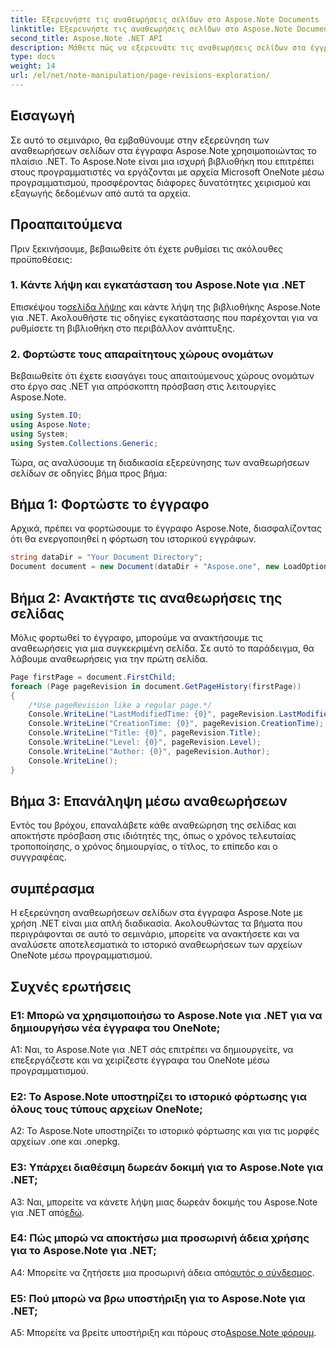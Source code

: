 ```yaml
---
title: Εξερευνήστε τις αναθεωρήσεις σελίδων στο Aspose.Note Documents
linktitle: Εξερευνήστε τις αναθεωρήσεις σελίδων στο Aspose.Note Documents
second_title: Aspose.Note .NET API
description: Μάθετε πώς να εξερευνάτε τις αναθεωρήσεις σελίδων στα έγγραφα Aspose.Note χρησιμοποιώντας .NET Framework με οδηγίες βήμα προς βήμα.
type: docs
weight: 14
url: /el/net/note-manipulation/page-revisions-exploration/
---
```

## Εισαγωγή

Σε αυτό το σεμινάριο, θα εμβαθύνουμε στην εξερεύνηση των αναθεωρήσεων σελίδων στα έγγραφα Aspose.Note χρησιμοποιώντας το πλαίσιο .NET. Το Aspose.Note είναι μια ισχυρή βιβλιοθήκη που επιτρέπει στους προγραμματιστές να εργάζονται με αρχεία Microsoft OneNote μέσω προγραμματισμού, προσφέροντας διάφορες δυνατότητες χειρισμού και εξαγωγής δεδομένων από αυτά τα αρχεία.

## Προαπαιτούμενα

Πριν ξεκινήσουμε, βεβαιωθείτε ότι έχετε ρυθμίσει τις ακόλουθες προϋποθέσεις:

### 1. Κάντε λήψη και εγκατάσταση του Aspose.Note για .NET

 Επισκέψου το[σελίδα λήψης](https://releases.aspose.com/note/net/) και κάντε λήψη της βιβλιοθήκης Aspose.Note για .NET. Ακολουθήστε τις οδηγίες εγκατάστασης που παρέχονται για να ρυθμίσετε τη βιβλιοθήκη στο περιβάλλον ανάπτυξης.

### 2. Φορτώστε τους απαραίτητους χώρους ονομάτων

Βεβαιωθείτε ότι έχετε εισαγάγει τους απαιτούμενους χώρους ονομάτων στο έργο σας .NET για απρόσκοπτη πρόσβαση στις λειτουργίες Aspose.Note.

```csharp
using System.IO;
using Aspose.Note;
using System;
using System.Collections.Generic;
```

Τώρα, ας αναλύσουμε τη διαδικασία εξερεύνησης των αναθεωρήσεων σελίδων σε οδηγίες βήμα προς βήμα:

## Βήμα 1: Φορτώστε το έγγραφο

Αρχικά, πρέπει να φορτώσουμε το έγγραφο Aspose.Note, διασφαλίζοντας ότι θα ενεργοποιηθεί η φόρτωση του ιστορικού εγγράφων.

```csharp
string dataDir = "Your Document Directory";
Document document = new Document(dataDir + "Aspose.one", new LoadOptions { LoadHistory = true });
```

## Βήμα 2: Ανακτήστε τις αναθεωρήσεις της σελίδας

Μόλις φορτωθεί το έγγραφο, μπορούμε να ανακτήσουμε τις αναθεωρήσεις για μια συγκεκριμένη σελίδα. Σε αυτό το παράδειγμα, θα λάβουμε αναθεωρήσεις για την πρώτη σελίδα.

```csharp
Page firstPage = document.FirstChild;
foreach (Page pageRevision in document.GetPageHistory(firstPage))
{
    /*Use pageRevision like a regular page.*/
    Console.WriteLine("LastModifiedTime: {0}", pageRevision.LastModifiedTime);
    Console.WriteLine("CreationTime: {0}", pageRevision.CreationTime);
    Console.WriteLine("Title: {0}", pageRevision.Title);
    Console.WriteLine("Level: {0}", pageRevision.Level);
    Console.WriteLine("Author: {0}", pageRevision.Author);
    Console.WriteLine();
}
```

## Βήμα 3: Επανάληψη μέσω αναθεωρήσεων

Εντός του βρόχου, επαναλάβετε κάθε αναθεώρηση της σελίδας και αποκτήστε πρόσβαση στις ιδιότητές της, όπως ο χρόνος τελευταίας τροποποίησης, ο χρόνος δημιουργίας, ο τίτλος, το επίπεδο και ο συγγραφέας.

## συμπέρασμα

Η εξερεύνηση αναθεωρήσεων σελίδων στα έγγραφα Aspose.Note με χρήση .NET είναι μια απλή διαδικασία. Ακολουθώντας τα βήματα που περιγράφονται σε αυτό το σεμινάριο, μπορείτε να ανακτήσετε και να αναλύσετε αποτελεσματικά το ιστορικό αναθεωρήσεων των αρχείων OneNote μέσω προγραμματισμού.

## Συχνές ερωτήσεις

### Ε1: Μπορώ να χρησιμοποιήσω το Aspose.Note για .NET για να δημιουργήσω νέα έγγραφα του OneNote;

A1: Ναι, το Aspose.Note για .NET σάς επιτρέπει να δημιουργείτε, να επεξεργάζεστε και να χειρίζεστε έγγραφα του OneNote μέσω προγραμματισμού.

### Ε2: Το Aspose.Note υποστηρίζει το ιστορικό φόρτωσης για όλους τους τύπους αρχείων OneNote;

A2: Το Aspose.Note υποστηρίζει το ιστορικό φόρτωσης και για τις μορφές αρχείων .one και .onepkg.

### Ε3: Υπάρχει διαθέσιμη δωρεάν δοκιμή για το Aspose.Note για .NET;

 A3: Ναι, μπορείτε να κάνετε λήψη μιας δωρεάν δοκιμής του Aspose.Note για .NET από[εδώ](https://releases.aspose.com/).

### Ε4: Πώς μπορώ να αποκτήσω μια προσωρινή άδεια χρήσης για το Aspose.Note για .NET;

 A4: Μπορείτε να ζητήσετε μια προσωρινή άδεια από[αυτός ο σύνδεσμος](https://purchase.aspose.com/temporary-license/).

### Ε5: Πού μπορώ να βρω υποστήριξη για το Aspose.Note για .NET;

 A5: Μπορείτε να βρείτε υποστήριξη και πόρους στο[Aspose.Note φόρουμ](https://forum.aspose.com/c/note/28).